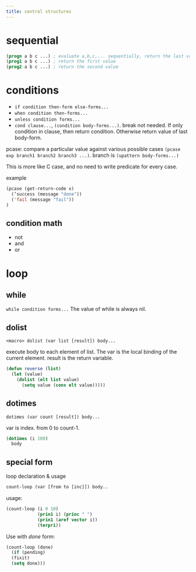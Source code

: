 ```yaml
---
title: control structures
---
```


# sequential

```lisp
(progn a b c ...) ; evaluate a,b,c,... sequentially, return the last value
(prog1 a b c ...) ; return the first value
(prog2 a b c ...) ; return the second value
```

# conditions

* `if condition then-form else-forms...`
* `when condition then-forms...`
* `unless condition forms...`
* `cond clause...`, `(condition body-forms...)`.
break not needed. If only condition in clause, then return condition. Otherwise return value of last body-form.

pcase: compare a particular value against various possible cases
`(pcase exp branch1 branch2 branch3 ...)`.
branch is `(upattern body-forms...)`

This is more like C case, and no need to write predicate for every case.

example

```lisp
(pcase (get-return-code x)
  (‘success (message "done"))
  ('fail (message "fail"))
)
```

## condition math
* not
* and
* or

# loop
## while
`while condition forms...`
The value of while is always nil.

## dolist
`<macro> dolist (var list [result]) body...`

execute body to each element of list.
The var is the local binding of the current element.
result is the return variable.

```lisp
(defun reverse (list)
  (let (value)
    (dolist (elt list value)
      (setq value (cons elt value)))))
```

## dotimes
`dotimes (var count [result]) body...`

var is index. from 0 to count-1.

```lisp
(dotimes (i 100)
  body
```

## special form
loop declaration & usage

```lisp
count-loop (var [from to [inc]]) body..
```

usage:

```lisp
(count-loop (i 0 10)
            (prin1 i) (princ " ")
            (prin1 (aref vector i))
            (terpri))
```

Use with *done* form:

```lisp
(count-loop (done)
  (if (pending)
  (fixit)
  (setq done)))
```
